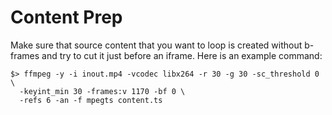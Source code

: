# Content Prep

Make sure that source content that you want to loop is created without b-frames
and try to cut it just before an iframe. Here is an example command:


```
$> ffmpeg -y -i inout.mp4 -vcodec libx264 -r 30 -g 30 -sc_threshold 0 \
  -keyint_min 30 -frames:v 1170 -bf 0 \
  -refs 6 -an -f mpegts content.ts
```
